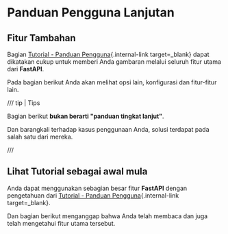 # Panduan Pengguna Lanjutan

## Fitur Tambahan

Bagian [Tutorial - Panduan Pengguna](../tutorial/index.md){.internal-link target=_blank} dapat dikatakan cukup untuk memberi Anda gambaran melalui seluruh fitur utama dari **FastAPI**.

Pada bagian berikut Anda akan melihat opsi lain, konfigurasi dan fitur-fitur lain.

/// tip | Tips

Bagian berikut **bukan berarti "panduan tingkat lanjut"**.

Dan barangkali terhadap kasus penggunaan Anda, solusi terdapat pada salah satu dari mereka.

///

## Lihat Tutorial sebagai awal mula

Anda dapat menggunakan sebagian besar fitur **FastAPI** dengan pengetahuan dari [Tutorial - Panduan Pengguna](../tutorial/index.md){.internal-link target=_blank}.

Dan bagian berikut menganggap bahwa Anda telah membaca dan juga telah mengetahui fitur utama tersebut.
